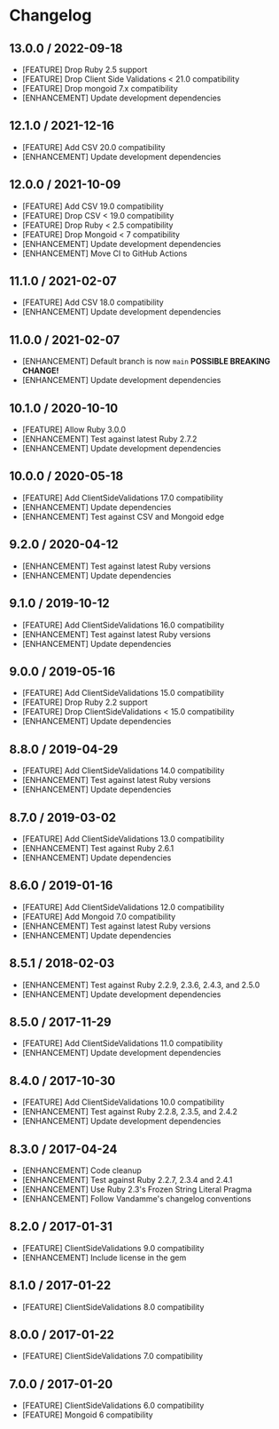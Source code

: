 # Changelog

## 13.0.0 / 2022-09-18

* [FEATURE] Drop Ruby 2.5 support
* [FEATURE] Drop Client Side Validations < 21.0 compatibility
* [FEATURE] Drop mongoid 7.x compatibility
* [ENHANCEMENT] Update development dependencies

## 12.1.0 / 2021-12-16

* [FEATURE] Add CSV 20.0 compatibility
* [ENHANCEMENT] Update development dependencies

## 12.0.0 / 2021-10-09

* [FEATURE] Add CSV 19.0 compatibility
* [FEATURE] Drop CSV < 19.0 compatibility
* [FEATURE] Drop Ruby < 2.5 compatibility
* [FEATURE] Drop Mongoid < 7 compatibility
* [ENHANCEMENT] Update development dependencies
* [ENHANCEMENT] Move CI to GitHub Actions

## 11.1.0 / 2021-02-07

* [FEATURE] Add CSV 18.0 compatibility
* [ENHANCEMENT] Update development dependencies

## 11.0.0 / 2021-02-07

* [ENHANCEMENT] Default branch is now `main` **POSSIBLE BREAKING CHANGE!**
* [ENHANCEMENT] Update development dependencies

## 10.1.0 / 2020-10-10

* [FEATURE] Allow Ruby 3.0.0
* [ENHANCEMENT] Test against latest Ruby 2.7.2
* [ENHANCEMENT] Update development dependencies

## 10.0.0 / 2020-05-18

* [FEATURE] Add ClientSideValidations 17.0 compatibility
* [ENHANCEMENT] Update dependencies
* [ENHANCEMENT] Test against CSV and Mongoid edge

## 9.2.0 / 2020-04-12

* [ENHANCEMENT] Test against latest Ruby versions
* [ENHANCEMENT] Update dependencies

## 9.1.0 / 2019-10-12

* [FEATURE] Add ClientSideValidations 16.0 compatibility
* [ENHANCEMENT] Test against latest Ruby versions
* [ENHANCEMENT] Update dependencies

## 9.0.0 / 2019-05-16

* [FEATURE] Add ClientSideValidations 15.0 compatibility
* [FEATURE] Drop Ruby 2.2 support
* [FEATURE] Drop ClientSideValidations < 15.0 compatibility
* [ENHANCEMENT] Update dependencies

## 8.8.0 / 2019-04-29

* [FEATURE] Add ClientSideValidations 14.0 compatibility
* [ENHANCEMENT] Test against latest Ruby versions
* [ENHANCEMENT] Update dependencies

## 8.7.0 / 2019-03-02

* [FEATURE] Add ClientSideValidations 13.0 compatibility
* [ENHANCEMENT] Test against Ruby 2.6.1
* [ENHANCEMENT] Update dependencies

## 8.6.0 / 2019-01-16

* [FEATURE] Add ClientSideValidations 12.0 compatibility
* [FEATURE] Add Mongoid 7.0 compatibility
* [ENHANCEMENT] Test against latest Ruby versions
* [ENHANCEMENT] Update dependencies

## 8.5.1 / 2018-02-03

* [ENHANCEMENT] Test against Ruby 2.2.9, 2.3.6, 2.4.3, and 2.5.0
* [ENHANCEMENT] Update development dependencies

## 8.5.0 / 2017-11-29

* [FEATURE] Add ClientSideValidations 11.0 compatibility
* [ENHANCEMENT] Update development dependencies

## 8.4.0 / 2017-10-30

* [FEATURE] Add ClientSideValidations 10.0 compatibility
* [ENHANCEMENT] Test against Ruby 2.2.8, 2.3.5, and 2.4.2
* [ENHANCEMENT] Update development dependencies

## 8.3.0 / 2017-04-24

* [ENHANCEMENT] Code cleanup
* [ENHANCEMENT] Test against Ruby 2.2.7, 2.3.4 and 2.4.1
* [ENHANCEMENT] Use Ruby 2.3's Frozen String Literal Pragma
* [ENHANCEMENT] Follow Vandamme's changelog conventions

## 8.2.0 / 2017-01-31

* [FEATURE] ClientSideValidations 9.0 compatibility
* [ENHANCEMENT] Include license in the gem

## 8.1.0 / 2017-01-22

* [FEATURE] ClientSideValidations 8.0 compatibility

## 8.0.0 / 2017-01-22

* [FEATURE] ClientSideValidations 7.0 compatibility

## 7.0.0 / 2017-01-20

* [FEATURE] ClientSideValidations 6.0 compatibility
* [FEATURE] Mongoid 6 compatibility
